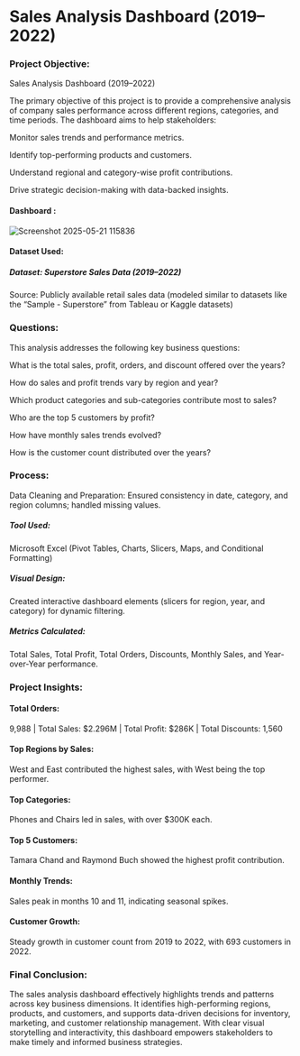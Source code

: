 # Sales Analysis Dashboard (2019–2022)

### Project Objective:

Sales Analysis Dashboard (2019–2022)

The primary objective of this project is to provide a comprehensive analysis of company sales performance across different regions, categories, and time periods. The dashboard aims to help stakeholders:

Monitor sales trends and performance metrics.

Identify top-performing products and customers.

Understand regional and category-wise profit contributions.

Drive strategic decision-making with data-backed insights.

#### Dashboard :

![Screenshot 2025-05-21 115836](https://github.com/user-attachments/assets/5ea9e83a-dff3-4557-a842-97eef764951e)

#### Dataset Used:

##### Dataset: Superstore Sales Data (2019–2022)

Source: Publicly available retail sales data (modeled similar to datasets like the “Sample - Superstore” from Tableau or Kaggle datasets)

### Questions:

This analysis addresses the following key business questions:

What is the total sales, profit, orders, and discount offered over the years?

How do sales and profit trends vary by region and year?

Which product categories and sub-categories contribute most to sales?

Who are the top 5 customers by profit?

How have monthly sales trends evolved?

How is the customer count distributed over the years?

### Process:

Data Cleaning and Preparation: Ensured consistency in date, category, and region columns; handled missing values.

##### Tool Used:
Microsoft Excel (Pivot Tables, Charts, Slicers, Maps, and Conditional Formatting)

##### Visual Design:
Created interactive dashboard elements (slicers for region, year, and category) for dynamic filtering.

##### Metrics Calculated: 
Total Sales, Total Profit, Total Orders, Discounts, Monthly Sales, and Year-over-Year performance.

### Project Insights:

#### Total Orders: 
9,988 | Total Sales: $2.296M | Total Profit: $286K | Total Discounts: 1,560

#### Top Regions by Sales: 
West and East contributed the highest sales, with West being the top performer.

#### Top Categories:
Phones and Chairs led in sales, with over $300K each.

#### Top 5 Customers: 
Tamara Chand and Raymond Buch showed the highest profit contribution.

#### Monthly Trends: 
Sales peak in months 10 and 11, indicating seasonal spikes.

#### Customer Growth: 
Steady growth in customer count from 2019 to 2022, with 693 customers in 2022.

### Final Conclusion:

The sales analysis dashboard effectively highlights trends and patterns across key business dimensions. It identifies high-performing regions, products, and customers, and supports data-driven decisions for inventory, marketing, and customer relationship management. With clear visual storytelling and interactivity, this dashboard empowers stakeholders to make timely and informed business strategies.








